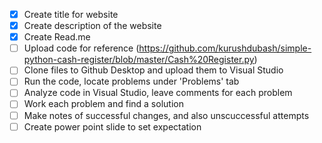 - [x] Create title for website 
- [x] Create description of the website 
- [x] Create Read.me 
- [ ] Upload code for reference (https://github.com/kurushdubash/simple-python-cash-register/blob/master/Cash%20Register.py)
- [ ] Clone files to Github Desktop and upload them to Visual Studio 
- [ ] Run the code, locate problems under 'Problems' tab 
- [ ] Analyze code in Visual Studio, leave comments for each problem 
- [ ] Work each problem and find a solution
- [ ] Make notes of successful changes, and also unscuccessful attempts
- [ ] Create power point slide to set expectation 

